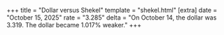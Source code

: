 +++
title = "Dollar versus Shekel"
template = "shekel.html"
[extra]
date = "October 15, 2025"
rate = "3.285"
delta = "On October 14, the dollar was 3.319. The dollar became 1.017% weaker."
+++
